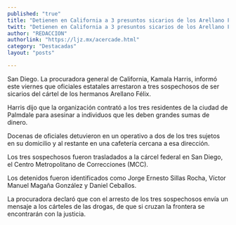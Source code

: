 ```yaml
---
published: "true"
title: "Detienen en California a 3 presuntos sicarios de los Arellano Félix"
twitt: "Detienen en California a 3 presuntos sicarios de los Arellano Félix"
author: "REDACCION"
authorlink: "https://ljz.mx/acercade.html"
category: "Destacadas"
layout: "posts"

---
```



  San Diego. La procuradora general de California, Kamala Harris, informó este viernes que oficiales estatales arrestaron a tres sospechosos de ser sicarios del cártel de los hermanos Arellano Félix.



  Harris dijo que la organización contrató a los tres residentes de la ciudad de Palmdale para asesinar a individuos que les deben grandes sumas de dinero.



  Docenas de oficiales detuvieron en un operativo a dos de los tres sujetos en su domicilio y al restante en una cafetería cercana a esa dirección.



  Los tres sospechosos fueron trasladados a la cárcel federal en San Diego, el Centro Metropolitano de Correcciones (MCC).



  Los detenidos fueron identificados como Jorge Ernesto Sillas Rocha, Víctor Manuel Magaña González y Daniel Ceballos.



  La procuradora declaró que con el arresto de los tres sospechosos envía un mensaje a los cárteles de las drogas, de que si cruzan la frontera se encontrarán con la justicia.

